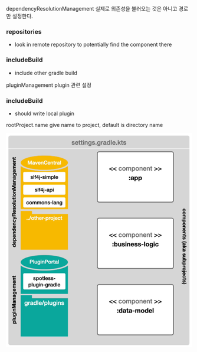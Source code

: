 dependencyResolutionManagement
실제로 의존성을 불러오는 것은 아니고 경로만 설정한다. 
### repositories
- look in remote repository to potentially find the component there

### includeBuild
- include other gradle build 

pluginManagement
plugin 관련 설정 
### includeBuild
- should write local plugin

rootProject.name
give name to project, default is directory name

![img.png](img.png)
